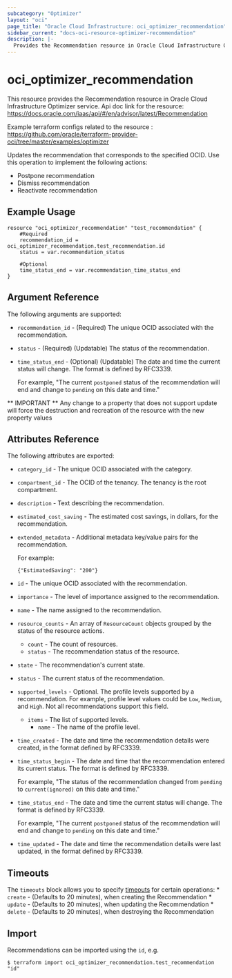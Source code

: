 ```yaml
---
subcategory: "Optimizer"
layout: "oci"
page_title: "Oracle Cloud Infrastructure: oci_optimizer_recommendation"
sidebar_current: "docs-oci-resource-optimizer-recommendation"
description: |-
  Provides the Recommendation resource in Oracle Cloud Infrastructure Optimizer service
---
```


# oci_optimizer_recommendation
This resource provides the Recommendation resource in Oracle Cloud Infrastructure Optimizer service.
Api doc link for the resource: https://docs.oracle.com/iaas/api/#/en/advisor/latest/Recommendation

Example terraform configs related to the resource : https://github.com/oracle/terraform-provider-oci/tree/master/examples/optimizer

Updates the recommendation that corresponds to the specified OCID.
Use this operation to implement the following actions:

  * Postpone recommendation
  * Dismiss recommendation
  * Reactivate recommendation


## Example Usage

```hcl
resource "oci_optimizer_recommendation" "test_recommendation" {
	#Required
	recommendation_id = oci_optimizer_recommendation.test_recommendation.id
	status = var.recommendation_status

	#Optional
	time_status_end = var.recommendation_time_status_end
}
```

## Argument Reference

The following arguments are supported:

* `recommendation_id` - (Required) The unique OCID associated with the recommendation.
* `status` - (Required) (Updatable) The status of the recommendation.
* `time_status_end` - (Optional) (Updatable) The date and time the current status will change. The format is defined by RFC3339.

	For example, "The current `postponed` status of the recommendation will end and change to `pending` on this date and time." 


** IMPORTANT **
Any change to a property that does not support update will force the destruction and recreation of the resource with the new property values

## Attributes Reference

The following attributes are exported:

* `category_id` - The unique OCID associated with the category.
* `compartment_id` - The OCID of the tenancy. The tenancy is the root compartment.
* `description` - Text describing the recommendation.
* `estimated_cost_saving` - The estimated cost savings, in dollars, for the recommendation.
* `extended_metadata` - Additional metadata key/value pairs for the recommendation.

	For example:

	`{"EstimatedSaving": "200"}` 
* `id` - The unique OCID associated with the recommendation.
* `importance` - The level of importance assigned to the recommendation.
* `name` - The name assigned to the recommendation.
* `resource_counts` - An array of `ResourceCount` objects grouped by the status of the resource actions.
	* `count` - The count of resources.
	* `status` - The recommendation status of the resource.
* `state` - The recommendation's current state.
* `status` - The current status of the recommendation.
* `supported_levels` - Optional. The profile levels supported by a recommendation. For example, profile level values could be `Low`, `Medium`, and `High`. Not all recommendations support this field. 
	* `items` - The list of supported levels.
		* `name` - The name of the profile level.
* `time_created` - The date and time the recommendation details were created, in the format defined by RFC3339.
* `time_status_begin` - The date and time that the recommendation entered its current status. The format is defined by RFC3339.

	For example, "The status of the recommendation changed from `pending` to `current(ignored)` on this date and time." 
* `time_status_end` - The date and time the current status will change. The format is defined by RFC3339.

	For example, "The current `postponed` status of the recommendation will end and change to `pending` on this date and time." 
* `time_updated` - The date and time the recommendation details were last updated, in the format defined by RFC3339.

## Timeouts

The `timeouts` block allows you to specify [timeouts](https://registry.terraform.io/providers/oracle/oci/latest/docs/guides/changing_timeouts) for certain operations:
	* `create` - (Defaults to 20 minutes), when creating the Recommendation
	* `update` - (Defaults to 20 minutes), when updating the Recommendation
	* `delete` - (Defaults to 20 minutes), when destroying the Recommendation


## Import

Recommendations can be imported using the `id`, e.g.

```
$ terraform import oci_optimizer_recommendation.test_recommendation "id"
```

